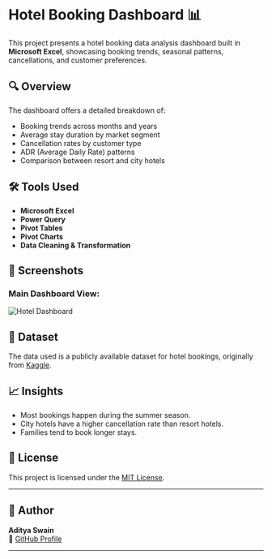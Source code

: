 # Hotel Booking Dashboard 📊

This project presents a hotel booking data analysis dashboard built in **Microsoft Excel**, showcasing booking trends, seasonal patterns, cancellations, and customer preferences.

## 🔍 Overview
The dashboard offers a detailed breakdown of:
- Booking trends across months and years
- Average stay duration by market segment
- Cancellation rates by customer type
- ADR (Average Daily Rate) patterns
- Comparison between resort and city hotels

## 🛠 Tools Used
- **Microsoft Excel**
- **Power Query**
- **Pivot Tables**
- **Pivot Charts**
- **Data Cleaning & Transformation**

## 📸 Screenshots

### Main Dashboard View:
![Hotel Dashboard](screenshots/hotel_dashboard_main.png)

## 📁 Dataset
The data used is a publicly available dataset for hotel bookings, originally from [Kaggle](https://www.kaggle.com/datasets/jessemostipak/hotel-booking-demand).

## 📈 Insights
- Most bookings happen during the summer season.
- City hotels have a higher cancellation rate than resort hotels.
- Families tend to book longer stays.

## 📝 License
This project is licensed under the [MIT License](LICENSE).

---

## 👤 Author
**Aditya Swain**  
🔗 [GitHub Profile](https://github.com/adityaswain26)

---

